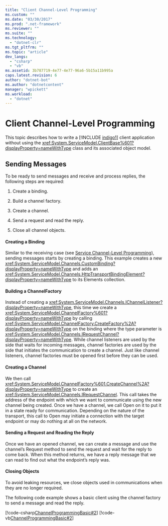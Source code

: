 ```yaml
---
title: "Client Channel-Level Programming"
ms.custom: ""
ms.date: "03/30/2017"
ms.prod: ".net-framework"
ms.reviewer: ""
ms.suite: ""
ms.technology: 
  - "dotnet-clr"
ms.tgt_pltfrm: ""
ms.topic: "article"
dev_langs: 
  - "csharp"
  - "vb"
ms.assetid: 3b787719-4e77-4e77-96a6-5b15a11b995a
caps.latest.revision: 6
author: "dotnet-bot"
ms.author: "dotnetcontent"
manager: "wpickett"
ms.workload: 
  - "dotnet"
---
```

# Client Channel-Level Programming
This topic describes how to write a [!INCLUDE [indigo1](../../../../includes/indigo1-md.md)] client application without using the <xref:System.ServiceModel.ClientBase%601?displayProperty=nameWithType> class and its associated object model.  
  
## Sending Messages  
 To be ready to send messages and receive and process replies, the following steps are required:  
  
1.  Create a binding.  
  
2.  Build a channel factory.  
  
3.  Create a channel.  
  
4.  Send a request and read the reply.  
  
5.  Close all channel objects.  
  
#### Creating a Binding  
 Similar to the receiving case (see [Service Channel-Level Programming](../../../../docs/framework/wcf/extending/service-channel-level-programming.md)), sending messages starts by creating a binding. This example creates a new <xref:System.ServiceModel.Channels.CustomBinding?displayProperty=nameWithType> and adds an <xref:System.ServiceModel.Channels.HttpTransportBindingElement?displayProperty=nameWithType> to its Elements collection.  
  
#### Building a ChannelFactory  
 Instead of creating a <xref:System.ServiceModel.Channels.IChannelListener?displayProperty=nameWithType>, this time we create a <xref:System.ServiceModel.ChannelFactory%601?displayProperty=nameWithType> by calling <xref:System.ServiceModel.ChannelFactory.CreateFactory%2A?displayProperty=nameWithType> on the binding where the type parameter is <xref:System.ServiceModel.Channels.IRequestChannel?displayProperty=nameWithType>. While channel listeners are used by the side that waits for incoming messages, channel factories are used by the side that initiates the communication to create a channel. Just like channel listeners, channel factories must be opened first before they can be used.  
  
#### Creating a Channel  
 We then call <xref:System.ServiceModel.ChannelFactory%601.CreateChannel%2A?displayProperty=nameWithType> to create an <xref:System.ServiceModel.Channels.IRequestChannel>. This call takes the address of the endpoint with which we want to communicate using the new channel being created. Once we have a channel, we call Open on it to put it in a state ready for communication. Depending on the nature of the transport, this call to Open may initiate a connection with the target endpoint or may do nothing at all on the network.  
  
#### Sending a Request and Reading the Reply  
 Once we have an opened channel, we can create a message and use the channel’s Request method to send the request and wait for the reply to come back. When this method returns, we have a reply message that we can read to find out what the endpoint’s reply was.  
  
#### Closing Objects  
 To avoid leaking resources, we close objects used in communications when they are no longer required.  
  
 The following code example shows a basic client using the channel factory to send a message and read the reply.  
  
 [!code-csharp[ChannelProgrammingBasic#2](../../../../samples/snippets/csharp/VS_Snippets_CFX/channelprogrammingbasic/cs/clientprogram.cs#2)]
 [!code-vb[ChannelProgrammingBasic#2](../../../../samples/snippets/visualbasic/VS_Snippets_CFX/channelprogrammingbasic/vb/clientprogram.vb#2)]
